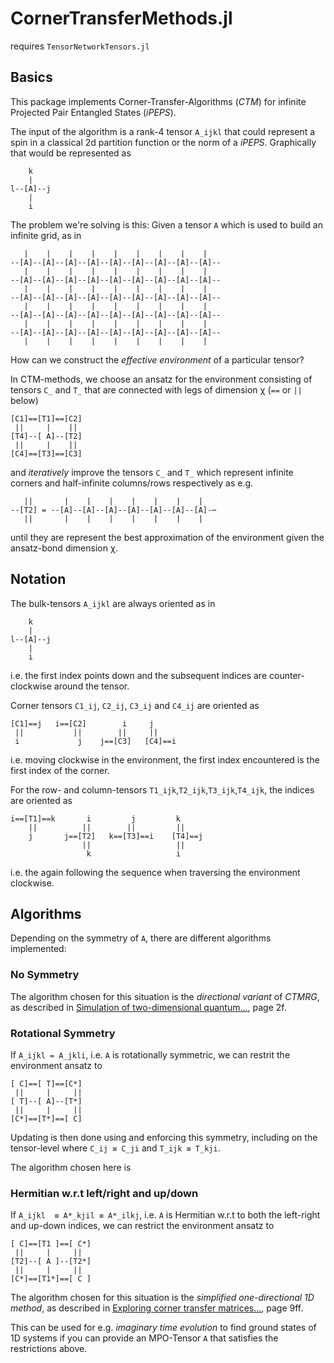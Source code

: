 # CornerTransferMethods.jl

requires `TensorNetworkTensors.jl`

## Basics

This package implements Corner-Transfer-Algorithms (*CTM*) for
infinite Projected Pair Entangled States (*iPEPS*).

The input of the algorithm is a rank-4 tensor `A_ijkl` that could represent a spin in a classical 2d partition function or the norm of a *iPEPS*.
Graphically that would be represented as

        k
        |
    l--[A]--j
        |
        i


The problem we're solving is this:
Given a tensor `A` which is used to build an infinite grid, as in

       |    |    |    |    |    |    |    |    |
    --[A]--[A]--[A]--[A]--[A]--[A]--[A]--[A]--[A]--
       |    |    |    |    |    |    |    |    |
    --[A]--[A]--[A]--[A]--[A]--[A]--[A]--[A]--[A]--
       |    |    |    |    |    |    |    |    |
    --[A]--[A]--[A]--[A]--[A]--[A]--[A]--[A]--[A]--
       |    |    |    |    |    |    |    |    |
    --[A]--[A]--[A]--[A]--[A]--[A]--[A]--[A]--[A]--
       |    |    |    |    |    |    |    |    |
    --[A]--[A]--[A]--[A]--[A]--[A]--[A]--[A]--[A]--
       |    |    |    |    |    |    |    |    |

How can we construct the _effective environment_ of a particular
tensor?

In CTM-methods, we choose an ansatz for the environment consisting of tensors `C_` and `T_` that are connected with legs of dimension χ (`==` or `||` below)

    [C1]==[T1]==[C2]
     ||     |    ||
    [T4]--[ A]--[T2]
     ||     |    ||
    [C4]==[T3]==[C3]

and _iteratively_ improve the tensors `C_` and `T_` which represent
infinite corners and half-infinite columns/rows respectively as e.g.

       ||       |    |    |    |    |    |    |
    --[T2] = --[A]--[A]--[A]--[A]--[A]--[A]--[A]-⋯
       ||       |    |    |    |    |    |    |

until they are represent the best approximation of the environment given the ansatz-bond dimension χ.

## Notation

The bulk-tensors `A_ijkl` are always oriented as in

        k
        |
    l--[A]--j
        |
        i

i.e. the first index points down and the subsequent indices are counter-clockwise around the tensor.

Corner tensors `C1_ij`, `C2_ij`, `C3_ij` and `C4_ij` are oriented as

    [C1]==j   i==[C2]        i     j
     ||           ||        ||     ||
     i             j    j==[C3]   [C4]==i

i.e. moving clockwise in the environment, the first index encountered is the first index of the corner.

For the row- and column-tensors `T1_ijk`,`T2_ijk`,`T3_ijk`,`T4_ijk`, the indices are oriented as

    i==[T1]==k       i         j         k
        ||          ||        ||         ||
        j       j==[T2]   k==[T3]==i    [T4]==j
                    ||                   ||
                     k                   i
i.e. the again following the sequence when traversing the environment clockwise.

## Algorithms
Depending on the symmetry of `A`, there are different algorithms implemented:

### No Symmetry
The algorithm chosen for this situation is the _directional variant_ of *CTMRG*,
as described in [Simulation of two-dimensional quantum…](https://arxiv.org/abs/0905.3225), page 2f.
### Rotational Symmetry

If `A_ijkl = A_jkli`, i.e. `A` is rotationally symmetric,
we can restrit the environment ansatz to

    [ C]==[ T]==[C*]
     ||     |     ||
    [ T]--[ A]--[T*]
     ||     |     ||
    [C*]==[T*]==[ C]

Updating is then done using and enforcing this symmetry,
including on the tensor-level where `C_ij ≡ C_ji` and `T_ijk ≡ T_kji`.

The algorithm chosen here is 



### Hermitian w.r.t left/right and up/down

If `A_ijkl  ≡ A*_kjil ≡ A*_ilkj`, i.e. `A` is Hermitian w.r.t to both the left-right and up-down indices,
we can restrict the environment ansatz to

    [ C]==[T1 ]==[ C*]
     ||     |     ||
    [T2]--[ A ]--[T2*]
     ||     |     ||
    [C*]==[T1*]==[ C ]

The algorithm chosen for this situation is the _simplified one-directional 1D method_,
as described in [Exploring corner transfer matrices…](https://arxiv.org/abs/1112.4101),
page 9ff.

This can be used for e.g. _imaginary time evolution_ to find ground states of 1D systems if you can provide an MPO-Tensor `A` that satisfies the restrictions above.
